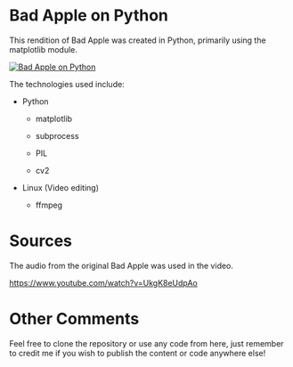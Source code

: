 # Bad Apple on Python

This rendition of Bad Apple was created in Python, primarily using the matplotlib module.

[![Bad Apple on Python](http://img.youtube.com/vi/ifkfp_IJ3ro/0.jpg)](http://www.youtube.com/watch?v=ifkfp_IJ3ro "Bad Apple on Python")

The technologies used include:
  * Python
  
    * matplotlib
  
    * subprocess
  
    * PIL
  
    * cv2

  * Linux (Video editing)
  
    * ffmpeg

# Sources
The audio from the original Bad Apple was used in the video.

https://www.youtube.com/watch?v=UkgK8eUdpAo

# Other Comments
Feel free to clone the repository or use any code from here, just remember to credit me if you wish to publish the content or code anywhere else!

